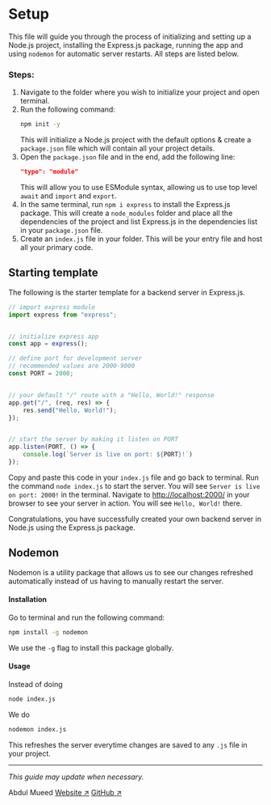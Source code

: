 # Setup

This file will guide you through the process of initializing and setting up a Node.js project,
installing the Express.js package, running the app and using `nodemon` for automatic server restarts.
All steps are listed below.

### Steps:
1. Navigate to the folder where you wish to initialize your project and open terminal.
2. Run the following command:
   ```bash
   npm init -y
   ```
   This will initialize a Node.js project with the default options & create a `package.json` file which will contain all your project details.
3. Open the `package.json` file and in the end, add the following line:
    ```json
    "type": "module"
    ```
   This will allow you to use ESModule syntax, allowing us to use top level `await` and `import` and `export`.
4. In the same terminal, run `npm i express` to install the Express.js package.
This will create a `node_modules` folder and place all the dependencies of the project and list Express.js in the dependencies list in your `package.json` file.
5. Create an `index.js` file in your folder. This will be your entry file and host all your primary code.


## Starting template
The following is the starter template for a backend server in Express.js.

```js
// import express module
import express from "express";


// initialize express app
const app = express();

// define port for development server
// recommended values are 2000-9000
const PORT = 2000;


// your default "/" route with a "Hello, World!" response
app.get("/", (req, res) => {
    res.send("Hello, World!");
});


// start the server by making it listen on PORT
app.listen(PORT, () => {
    console.log(`Server is live on port: ${PORT}!`)
});

```

Copy and paste this code in your `index.js` file and go back to terminal. Run the command `node index.js` to start the server.
You will see `Server is live on port: 2000!` in the terminal.
Navigate to [http://localhost:2000/](http://localhost:2000/) in your browser to see your server in action. You will see `Hello, World!` there.

Congratulations, you have successfully created your own backend server in Node.js using the Express.js package.


## Nodemon

Nodemon is a utility package that allows us to see our changes refreshed automatically instead of us having to manually restart the server.

#### Installation

Go to terminal and run the following command:

```bash
npm install -g nodemon
```

We use the `-g` flag to install this package globally.

#### Usage

Instead of doing 
```bash
node index.js
```
We do
```bash
nodemon index.js
```

This refreshes the server everytime changes are saved to any `.js` file in your project.

---

_This guide may update when necessary._

Abdul Mueed [Website ↗](https://mueed.xyz/) [GitHub ↗](https://mueed.xyz/github)